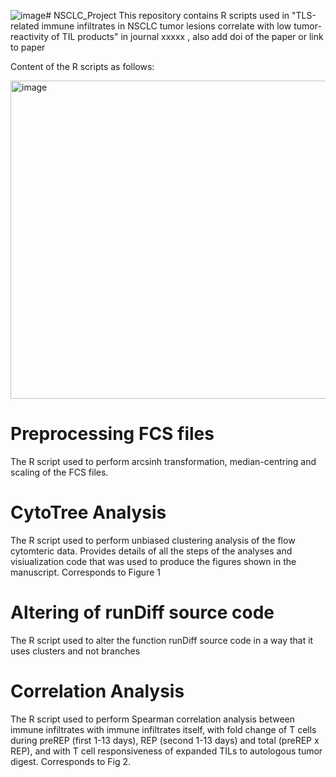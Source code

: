 ![image](https://github.com/NandhiniKanagasabesan/NSCLC_Project/assets/91875569/b0a8f519-e25b-43a1-8d29-0053263a532e)# NSCLC_Project
This repository contains R scripts used in "TLS-related immune infiltrates in NSCLC tumor lesions correlate with low tumor-reactivity of TIL products" in journal xxxxx , also add doi of the paper or link to paper

Content of the R scripts as follows: 


<img width="509" alt="image" src="https://github.com/NandhiniKanagasabesan/NSCLC_Project/assets/91875569/fc6b5136-42c4-4a9b-b8d4-eccb7b4bc08a">

# Preprocessing FCS files
The R script used to perform arcsinh transformation, median-centring and scaling of the FCS files. 

# CytoTree Analysis
The R script used to perform unbiased clustering analysis of the flow cytomteric data. Provides details of all the steps of the analyses and visiualization code that was used to produce the figures shown in the manuscript. Corresponds to Figure 1 

# Altering of runDiff source code 
The R script used to alter the function runDiff source code in a way that it uses clusters and not branches 

# Correlation Analysis 
The R script used to perform Spearman correlation analysis between immune infiltrates with immune infiltrates itself, with fold change of T cells during preREP (first 1-13 days), REP (second 1-13 days) and total (preREP x REP), and with T cell responsiveness of expanded TILs to autologous tumor digest. Corresponds to Fig 2. 
